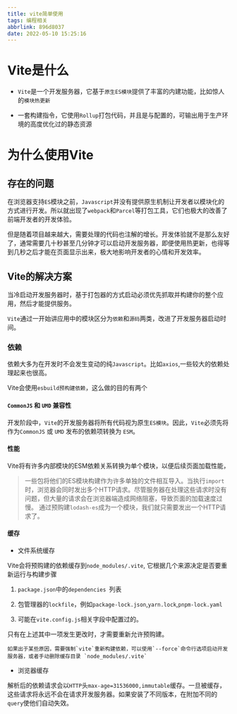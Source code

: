 ```yaml
---
title: vite简单使用
tags: 编程相关
abbrlink: 896d8037
date: 2022-05-10 15:25:16
---
```


# Vite是什么

* `Vite`是一个开发服务器，它基于`原生ES模块`提供了丰富的内建功能，比如惊人的`模块热更新`

* 一套构建指令，它使用`Rollup`打包代码，并且是与配置的，可输出用于生产环境的高度优化过的静态资源

# 为什么使用Vite

## 存在的问题 

在浏览器支持`ES`模块之前，`Javascript`并没有提供原生机制让开发者以模块化的方式进行开发。所以就出现了`webpack`和`Parcel`等打包工具，它们也极大的改善了前端开发者的开发体验。

但是随着项目越来越大，需要处理的代码也注解的增长。开发体验就不是那么友好了，通常需要几十秒甚至几分钟才可以启动开发服务器，即便使用热更新，也得等到几秒之后才能在页面显示出来，极大地影响开发者的心情和开发效率。

## Vite的解决方案

当冷启动开发服务器时，基于打包器的方式启动必须优先抓取并构建你的整个应用，然后才能提供服务。

`Vite`通过一开始讲应用中的模块区分为`依赖`和`源码`两类，改进了开发服务器启动时间。

### 依赖

依赖大多为在开发时不会发生变动的纯`Javascript`。比如`axios`,一些较大的依赖处理起来也很高。

Vite会使用`esbuild预构建依赖`，这么做的目的有两个

 ####  `CommonJS` 和 `UMD` 兼容性

  开发阶段中，`Vite`的开发服务器将所有代码视为原生`ES模块`。因此，`Vite`必须先将作为`CommonJS` 或 `UMD` 发布的依赖项转换为 `ESM`。

#### 性能

 Vite将有许多内部模块的ESM依赖关系转换为单个模块，以便后续页面加载性能，

 > 一些包将他们的ES模块构建作为许多单独的文件相互导入。当执行`import`时，浏览器会同时发出多个HTTP请求。尽管服务器在处理这些请求时没有问题，但大量的请求会在浏览器端造成网络阻塞，导致页面的加载速度过慢。 通过预购建`lodash-es`成为一个模块，我们就只需要发出一个HTTP请求了。
 #### 缓存

 * 文件系统缓存
  
  Vite会将预购建的依赖缓存到`node_modules/.vite`, 它根据几个来源决定是否要重新运行与构建步骤 

  1. `package.json`中的`dependencies `列表

  2. 包管理器的`lockfile`，例如`package-lock.json`,`yarn.lock`,`pnpm-lock.yaml`

  3. 可能在`vite.config.js`相关字段中配置过的。

   只有在上述其中一项发生更改时，才需要重新允许预购建。

    如果出于某些原因，需要强制`vite`重新构建依赖，可以使用`--force`命令行选项启动开发服务器，或者手动删除缓存目录 `node_modules/.vite`

* 浏览器缓存

 解析后的依赖请求会以`HTTP`头`max-age=31536000,immutable`缓存。一旦被缓存，这些请求将永远不会在请求开发服务器。如果安装了不同版本，在附加不同的`query`使他们自动失效。

 
     